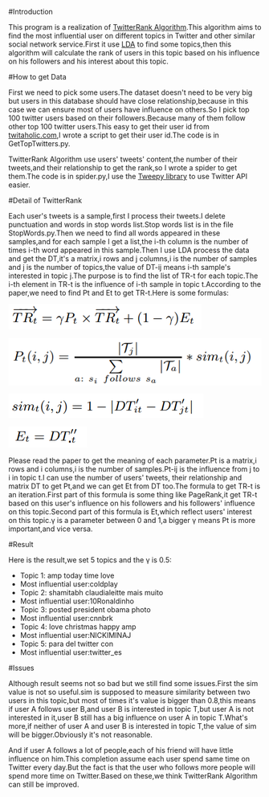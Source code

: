 #Introduction

This program is a realization of [TwitterRank Algorithm](http://ink.library.smu.edu.sg/cgi/viewcontent.cgi?article=1503&context=sis_research).This algorithm aims to find the most influential user on different topics in Twitter and other similar social network service.First it use [LDA](http://machinelearning.wustl.edu/mlpapers/paper_files/BleiNJ03.pdf) to find some topics,then this algorithm will calculate the rank of users in this topic based on his influence on his followers and his interest about this topic.

#How to get Data

First we need to pick some users.The dataset doesn't need to be very big but users in this database should have close relationship,because in this case we can ensure most of users have influence on others.So I pick top 100 twitter users based on their followers.Because many of them follow other top 100 twitter users.This easy to get their user id from [twitaholic.com](http://twitaholic.com/),I wrote a script to get their user id.The code is in GetTopTwitters.py.

TwitterRank Algorithm use users' tweets' content,the number of their tweets,and their relationship to get the rank,so I wrote a spider to get them.The code is in spider.py,I use the [Tweepy library](https://github.com/tweepy/tweepy) to use Twitter API easier.

#Detail of TwitterRank

Each user's tweets is a sample,first I process their tweets.I delete punctuation and words in stop words list.Stop words list is in the file StopWords.py.Then we need to find all words appeared in these samples,and for each sample I get a list,the i-th column is the number of times i-th word appeared in this sample.Then I use LDA process the data and get the DT,it's a matrix,i rows and j columns,i is the number of samples and j is the number of topics,the value of DT-ij means i-th sample's interested in topic j.The purpose is to find the list of TR-t for each topic.The i-th element in TR-t is the influence of i-th sample in topic t.According to the paper,we need to find Pt and Et to get TR-t.Here is some formulas:

![](/images/01.png) 

![](/images/02.png) 

![](/images/03.png) 

![](/images/04.png) 

Please read the paper to get the meaning of each parameter.Pt is a matrix,i rows and i columns,i is the number of samples.Pt-ij is the influence from j to i in topic t.I can use the number of users' tweets, their relationship and matrix DT to get Pt,and we can get Et from DT too.The formula to get TR-t is an iteration.First part of this formula is some thing like PageRank,it get TR-t based on this user's influence on his followers and his followers' influence on this topic.Second part of this formula is Et,which reflect users' interest on this topic.γ is a parameter between 0 and 1,a bigger γ means Pt is more important,and vice versa.

#Result

Here is the result,we set 5 topics and the γ is 0.5:

* Topic 1: amp today time love 
* Most influential user:coldplay
* Topic 2: shamitabh claudialeitte mais muito
* Most influential user:10Ronaldinho
* Topic 3: posted president obama photo
* Most influential user:cnnbrk
* Topic 4: love christmas happy amp
* Most influential user:NICKIMINAJ
* Topic 5: para del twitter con
* Most influential user:twitter_es

#Issues

Although result seems not so bad but we still find some issues.First the sim value is not so useful.sim is supposed to measure similarity between two users in this topic,but most of times it's value is bigger than 0.8,this means if user A follows user B,and user B is interested in topic T,but user A is not interested in it,user B still has a big influence on user A in topic T.What's more,if neither of user A and user B is interested in topic T,the value of sim will be bigger.Obviously it's not reasonable.

And if user A follows a lot of people,each of his friend will have little influence on him.This completion assume each user spend same time on Twitter every day.But the fact is that the user who follows more people will spend more time on Twitter.Based on these,we think TwitterRank Algorithm can still be improved.
